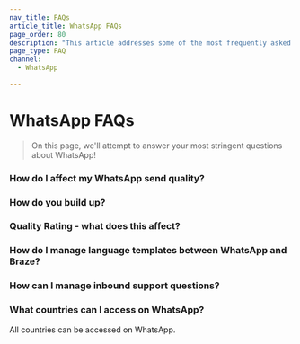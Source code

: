 ```yaml
---
nav_title: FAQs
article_title: WhatsApp FAQs
page_order: 80
description: "This article addresses some of the most frequently asked questions that arise when setting up WhatsApp campaigns."
page_type: FAQ
channel:
  - WhatsApp
  
---
```


# WhatsApp FAQs

> On this page, we'll attempt to answer your most stringent questions about WhatsApp!

### How do I affect my WhatsApp send quality? 

### How do you build up? 

### Quality Rating - what does this affect?

### How do I manage language templates between WhatsApp and Braze? 

### How can I manage inbound support questions? 

### What countries can I access on WhatsApp?

All countries can be accessed on WhatsApp.

